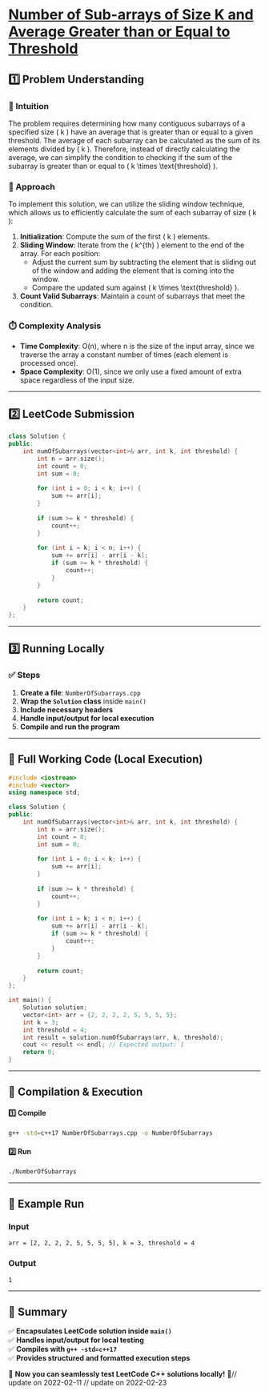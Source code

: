 # **[Number of Sub-arrays of Size K and Average Greater than or Equal to Threshold](https://leetcode.com/problems/number-of-sub-arrays-of-size-k-and-average-greater-than-or-equal-to-threshold/description/)**  

## **1️⃣ Problem Understanding**  
### **📌 Intuition**  
The problem requires determining how many contiguous subarrays of a specified size \( k \) have an average that is greater than or equal to a given threshold. The average of each subarray can be calculated as the sum of its elements divided by \( k \). Therefore, instead of directly calculating the average, we can simplify the condition to checking if the sum of the subarray is greater than or equal to \( k \times \text{threshold} \).  

### **🚀 Approach**  
To implement this solution, we can utilize the sliding window technique, which allows us to efficiently calculate the sum of each subarray of size \( k \):
1. **Initialization**: Compute the sum of the first \( k \) elements.
2. **Sliding Window**: Iterate from the \( k^{th} \) element to the end of the array. For each position:
   - Adjust the current sum by subtracting the element that is sliding out of the window and adding the element that is coming into the window.
   - Compare the updated sum against \( k \times \text{threshold} \).
3. **Count Valid Subarrays**: Maintain a count of subarrays that meet the condition.

### **⏱️ Complexity Analysis**  
- **Time Complexity**: O(n), where n is the size of the input array, since we traverse the array a constant number of times (each element is processed once).  
- **Space Complexity**: O(1), since we only use a fixed amount of extra space regardless of the input size.  

---  

## **2️⃣ LeetCode Submission**  
```cpp
class Solution {
public:
    int numOfSubarrays(vector<int>& arr, int k, int threshold) {
        int n = arr.size();
        int count = 0;
        int sum = 0;
        
        for (int i = 0; i < k; i++) {
            sum += arr[i];
        }
        
        if (sum >= k * threshold) {
            count++;
        }
        
        for (int i = k; i < n; i++) {
            sum += arr[i] - arr[i - k];
            if (sum >= k * threshold) {
                count++;
            }
        }
        
        return count;
    }
};  
```  

---  

## **3️⃣ Running Locally**  
### **✅ Steps**  
1. **Create a file**: `NumberOfSubarrays.cpp`  
2. **Wrap the `Solution` class** inside `main()`  
3. **Include necessary headers**  
4. **Handle input/output for local execution**  
5. **Compile and run the program**  

---  

## **📝 Full Working Code (Local Execution)**  
```cpp
#include <iostream>
#include <vector>
using namespace std;

class Solution {
public:
    int numOfSubarrays(vector<int>& arr, int k, int threshold) {
        int n = arr.size();
        int count = 0;
        int sum = 0;
        
        for (int i = 0; i < k; i++) {
            sum += arr[i];
        }
        
        if (sum >= k * threshold) {
            count++;
        }
        
        for (int i = k; i < n; i++) {
            sum += arr[i] - arr[i - k];
            if (sum >= k * threshold) {
                count++;
            }
        }
        
        return count;
    }
};

int main() {
    Solution solution;
    vector<int> arr = {2, 2, 2, 2, 5, 5, 5, 5};
    int k = 3;
    int threshold = 4;
    int result = solution.numOfSubarrays(arr, k, threshold);
    cout << result << endl; // Expected output: 1
    return 0;
}
```  

---  

## **🔧 Compilation & Execution**  
#### **1️⃣ Compile**  
```bash
g++ -std=c++17 NumberOfSubarrays.cpp -o NumberOfSubarrays
```  

#### **2️⃣ Run**  
```bash
./NumberOfSubarrays
```  

---  

## **🎯 Example Run**  
### **Input**  
```
arr = [2, 2, 2, 2, 5, 5, 5, 5], k = 3, threshold = 4
```  
### **Output**  
```
1
```  

---  

## **📌 Summary**  
✅ **Encapsulates LeetCode solution inside `main()`**  
✅ **Handles input/output for local testing**  
✅ **Compiles with `g++ -std=c++17`**  
✅ **Provides structured and formatted execution steps**  

🚀 **Now you can seamlessly test LeetCode C++ solutions locally!** 🚀// update on 2022-02-11
// update on 2022-02-23
